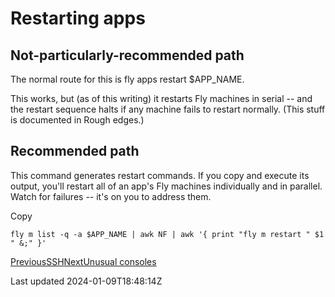 # Restarting apps

## Not-particularly-recommended path

The normal route for this is fly apps restart $APP\_NAME.

This works, but (as of this writing) it restarts Fly machines in serial -- and the restart sequence halts if any machine fails to restart normally. (This stuff is documented in Rough edges.)

## Recommended path

This command generates restart commands. If you copy and execute its output, you'll restart all of an app's Fly machines individually and in parallel. Watch for failures -- it's on you to address them.

Copy

    fly m list -q -a $APP_NAME | awk NF | awk '{ print "fly m restart " $1 " &;" }'

[PreviousSSH](/technical/fly/ssh)[NextUnusual consoles](/technical/fly/unusual-consoles)

Last updated 2024-01-09T18:48:14Z